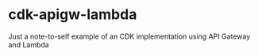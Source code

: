 # cdk-apigw-lambda
Just a note-to-self example of an CDK implementation using API Gateway and Lambda
